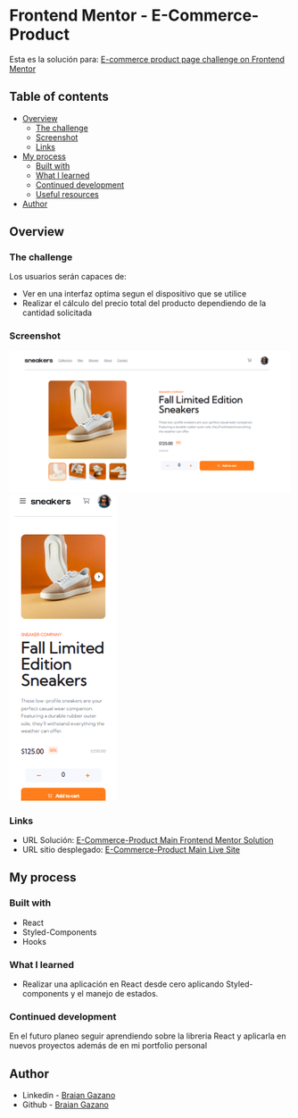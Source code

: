 # Frontend Mentor - E-Commerce-Product

Esta es la solución para: [E-commerce product page challenge on Frontend Mentor](https://www.frontendmentor.io/challenges/ecommerce-product-page-UPsZ9MJp6)

## Table of contents

- [Overview](#overview)
  - [The challenge](#the-challenge)
  - [Screenshot](#screenshot)
  - [Links](#links)
- [My process](#my-process)
  - [Built with](#built-with)
  - [What I learned](#what-i-learned)
  - [Continued development](#continued-development)
  - [Useful resources](#useful-resources)
- [Author](#author)

## Overview

### The challenge

Los usuarios serán capaces de:

- Ver en una interfaz optima segun el dispositivo que se utilice
- Realizar el cálculo del precio total del producto dependiendo de la cantidad solicitada

### Screenshot

![Diseño escritorio](./public/images/Desktop.png)
![Diseño movil](./public/images/Mobile.png)

### Links

- URL Solución: [E-Commerce-Product Main Frontend Mentor Solution](https://github.com/BraianGazano/e-commerce-product)
- URL sitio desplegado: [E-Commerce-Product Main Live Site](https://e-commerce-product-mcmh0dpmw-braiangazano.vercel.app/)

## My process

### Built with

- React
- Styled-Components
- Hooks

### What I learned

- Realizar una aplicación en React desde cero aplicando Styled-components y el manejo de estados.

### Continued development

En el futuro planeo seguir aprendiendo sobre la libreria React y aplicarla en nuevos proyectos además de en mi portfolio personal

## Author

- Linkedin - [Braian Gazano](https://www.linkedin.com/in/braian-gazano/)
- Github - [Braian Gazano](https://github.com/BraianGazano)
